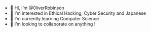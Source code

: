 - 👋 Hi, I’m @0liverRobinson
- 👀 I’m interested in Ethical Hacking, Cyber Security and Japanese
- 🌱 I’m currently learning Computer Science
- 💞️ I’m looking to collaborate on anything ! 

<!---
0liverRobinson/0liverRobinson is a ✨ special ✨ repository because its `README.md` (this file) appears on your GitHub profile.
You can click the Preview link to take a look at your changes.
--->
